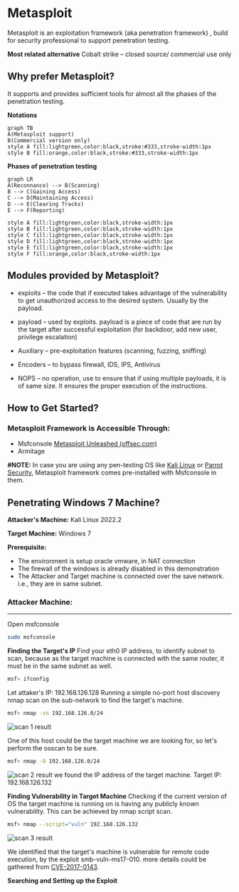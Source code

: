 # Metasploit

Metasploit is an exploitation framework (aka penetration framework) , build for security professional to support penetration testing.

**Most related alternative**
Cobalt strike – closed source/ commercial use only

## Why prefer Metasploit?
It supports and provides sufficient tools for almost all the phases of the penetration testing.

**Notations**
```mermaid
graph TB
A(Metasploit support)
B(Commercial version only)
style A fill:lightgreen,color:black,stroke:#333,stroke-width:1px
style B fill:orange,color:black,stroke:#333,stroke-width:1px

```
**Phases of penetration testing**
```mermaid
graph LR
A(Reconnance) --> B(Scanning)
B --> C(Gaining Access)
C --> D(Maintaining Access)
D --> E(Clearing Tracks)
E --> F(Reporting)

style A fill:lightgreen,color:black,stroke-width:1px
style B fill:lightgreen,color:black,stroke-width:1px
style C fill:lightgreen,color:black,stroke-width:1px
style D fill:lightgreen,color:black,stroke-width:1px
style E fill:lightgreen,color:black,stroke-width:1px
style F fill:orange,color:black,stroke-width:1px
```

## Modules provided by Metasploit?

 - exploits – the code that if executed takes advantage of the vulnerability to get unauthorized access to the desired system. Usually by the payload.

- payload – used by exploits. payload is a piece of code that are run by the target after successful exploitation (for backdoor, add new user, privilege escalation)

- Auxiliary – pre-exploitation features (scanning, fuzzing, sniffing)

- Encoders – to bypass firewall, IDS, IPS, Antivirus

- NOPS – no operation, use to ensure that if using multiple payloads, it is of same size. It ensures the proper execution of the instructions.

## How to Get Started?

### Metasploit Framework is Accessible Through:

 - Msfconsole [Metasploit Unleashed (offsec.com)](https://www.offsec.com/metasploit-unleashed/msfconsole/)
 - Armitage


**\#NOTE:** In case you are using any pen-testing OS like [Kali Linux](https://www.kali.org/) or [Parrot Security](https://www.parrotsec.org/), Metasploit  framework comes pre-installed with Msfconsole in them. 


## Penetrating Windows 7 Machine?

**Attacker's Machine:** Kali Linux 2022.2

**Target Machine:** Windows 7

**Prerequisite:** 

 - The environment is setup oracle vmware, in NAT connection 
 - The firewall of the windows is already disabled in this demonstration
 - The Attacker and Target machine is connected over the save network. i.e., they are in same subnet.  

### Attacker Machine:
****
Open msfconsole
```bash
sudo msfconsole
```

**Finding the Target's IP**
Find your eth0 IP address, to identify subnet to scan, because as the target machine is connected with the same router, it must be in the same subnet as well.
```bash
msf> ifconfig
```
Let attaker's IP: 192.168.126.128
Running a simple no-port host discovery nmap scan on the sub-network to find the target's machine.
```bash
msf> nmap -sn 192.168.126.0/24
```
![scan 1  result](https://github.com/000Sushant/metasploit_docs/blob/main/scan1.png)

One of this host could be the target machine we are looking for, so let's perform the osscan to be sure.
```bash
msf> nmap -O 192.168.126.0/24
```
![scan 2  result](https://github.com/000Sushant/metasploit_docs/blob/main/scan2.png)
we found the IP address of the target machine.
Target IP: 192.168.126.132

**Finding Vulnerability in Target Machine**
Checking if the current version of OS the target machine is running on is having any publicly known vulnerability. This can be achieved by nmap script scan.
```bash
msf> nmap --script="vuln" 192.168.126.132
```
![scan 3  result](https://github.com/000Sushant/metasploit_docs/blob/main/scan3.png)

We identified that the target's machine is vulnerable for remote code execution, by the exploit smb-vuln-ms17-010. more details could be gathered from [CVE-2017-0143](https://cve.mitre.org/cgi-bin/cvename.cgi?name=CVE-2017-0143).

**Searching and Setting up the Exploit**


 
